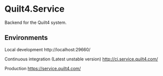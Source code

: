 # Quilt4.Service
Backend for the Quilt4 system.

## Environments
Local development
http://localhost:29660/

Continuous integration (Latest unstable version)
http://ci.service.quilt4.com/

Production
https://service.quilt4.com/
